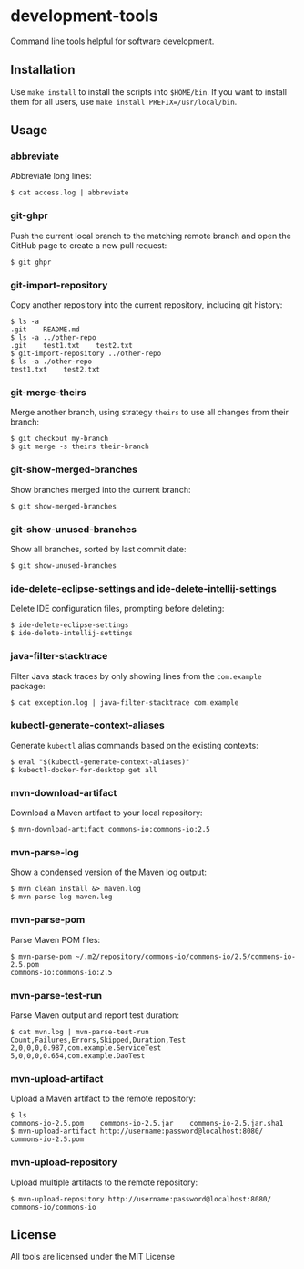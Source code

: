 # development-tools

Command line tools helpful for software development.

## Installation

Use `make install` to install the scripts into `$HOME/bin`.
If you want to install them for all users, use `make install PREFIX=/usr/local/bin`.

## Usage

### abbreviate

Abbreviate long lines:

    $ cat access.log | abbreviate

### git-ghpr

Push the current local branch to the matching remote branch and open the GitHub page to create a new pull request:

    $ git ghpr

### git-import-repository

Copy another repository into the current repository, including git history:

    $ ls -a
    .git    README.md
    $ ls -a ../other-repo
    .git    test1.txt    test2.txt
    $ git-import-repository ../other-repo
    $ ls -a ./other-repo
    test1.txt    test2.txt

### git-merge-theirs

Merge another branch, using strategy `theirs` to use all changes from their branch:

    $ git checkout my-branch
    $ git merge -s theirs their-branch

### git-show-merged-branches

Show branches merged into the current branch:

    $ git show-merged-branches

### git-show-unused-branches

Show all branches, sorted by last commit date:

    $ git show-unused-branches

### ide-delete-eclipse-settings and ide-delete-intellij-settings

Delete IDE configuration files, prompting before deleting:

    $ ide-delete-eclipse-settings
    $ ide-delete-intellij-settings

### java-filter-stacktrace

Filter Java stack traces by only showing lines from the `com.example` package:

    $ cat exception.log | java-filter-stacktrace com.example

### kubectl-generate-context-aliases

Generate `kubectl` alias commands based on the existing contexts:

    $ eval "$(kubectl-generate-context-aliases)"
    $ kubectl-docker-for-desktop get all

### mvn-download-artifact

Download a Maven artifact to your local repository:

    $ mvn-download-artifact commons-io:commons-io:2.5

### mvn-parse-log

Show a condensed version of the Maven log output:

    $ mvn clean install &> maven.log
    $ mvn-parse-log maven.log

### mvn-parse-pom

Parse Maven POM files:

    $ mvn-parse-pom ~/.m2/repository/commons-io/commons-io/2.5/commons-io-2.5.pom
    commons-io:commons-io:2.5

### mvn-parse-test-run

Parse Maven output and report test duration:

    $ cat mvn.log | mvn-parse-test-run
    Count,Failures,Errors,Skipped,Duration,Test
    2,0,0,0,0.987,com.example.ServiceTest
    5,0,0,0,0.654,com.example.DaoTest

### mvn-upload-artifact

Upload a Maven artifact to the remote repository:

    $ ls
    commons-io-2.5.pom    commons-io-2.5.jar    commons-io-2.5.jar.sha1
    $ mvn-upload-artifact http://username:password@localhost:8080/ commons-io-2.5.pom

### mvn-upload-repository

Upload multiple artifacts to the remote repository:

    $ mvn-upload-repository http://username:password@localhost:8080/ commons-io/commons-io

## License

All tools are licensed under the MIT License
